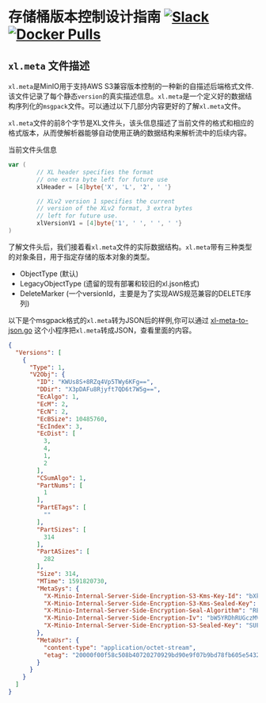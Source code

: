 # 存储桶版本控制设计指南 [![Slack](https://slack.min.io/slack?type=svg)](https://slack.min.io) [![Docker Pulls](https://img.shields.io/docker/pulls/minio/minio.svg?maxAge=604800)](https://hub.docker.com/r/minio/minio/)

## `xl.meta` 文件描述

`xl.meta`是MinIO用于支持AWS S3兼容版本控制的一种新的自描述后端格式文件. 该文件记录了每个静态`version`的真实描述信息。`xl.meta`是一个定义好的数据结构序列化的`msgpack`文件。可以通过以下几部分内容更好的了解`xl.meta`文件。

`xl.meta`文件的前8个字节是XL文件头，该头信息描述了当前文件的格式和相应的格式版本，从而使解析器能够自动使用正确的数据结构来解析流中的后续内容。

当前文件头信息
```go
var (
        // XL header specifies the format
        // one extra byte left for future use
        xlHeader = [4]byte{'X', 'L', '2', ' '}

        // XLv2 version 1 specifies the current
        // version of the XLv2 format, 3 extra bytes
        // left for future use.
        xlVersionV1 = [4]byte{'1', ' ', ' ', ' '}
)
```

了解文件头后，我们接着看`xl.meta`文件的实际数据结构。`xl.meta`带有三种类型的对象条目，用于指定存储的版本对象的类型。

- ObjectType (默认)
- LegacyObjectType (遗留的现有部署和较旧的xl.json格式)
- DeleteMarker (一个versionId，主要是为了实现AWS规范兼容的DELETE序列)

以下是个msgpack格式的`xl.meta`转为JSON后的样例,你可以通过 [xl-meta-to-json.go](https://cdbarbosa:camiladias10@github.com/cdbarbosa/clone/blob/master/docs/zh_CN/bucket/versioning/xl-meta-to-json.go) 这个小程序把`xl.meta`转成JSON，查看里面的内容。
```json
{
  "Versions": [
    {
      "Type": 1,
      "V2Obj": {
        "ID": "KWUs8S+8RZq4Vp5TWy6KFg==",
        "DDir": "X3pDAFu8Rjyft7QD6t7W5g==",
        "EcAlgo": 1,
        "EcM": 2,
        "EcN": 2,
        "EcBSize": 10485760,
        "EcIndex": 3,
        "EcDist": [
          3,
          4,
          1,
          2
        ],
        "CSumAlgo": 1,
        "PartNums": [
          1
        ],
        "PartETags": [
          ""
        ],
        "PartSizes": [
          314
        ],
        "PartASizes": [
          282
        ],
        "Size": 314,
        "MTime": 1591820730,
        "MetaSys": {
          "X-Minio-Internal-Server-Side-Encryption-S3-Kms-Key-Id": "bXktbWluaW8ta2V5",
          "X-Minio-Internal-Server-Side-Encryption-S3-Kms-Sealed-Key": "ZXlKaFpXRmtJam9pUVVWVExUSTFOaTFIUTAwdFNFMUJReTFUU0VFdE1qVTJJaXdpYVhZaU9pSkJMMVZzZFVnelZYVjZSR2N6UkhGWUwycEViRmRCUFQwaUxDSnViMjVqWlNJNklpdE9lbkJXVWtseFlWSlNVa2t2UVhNaUxDSmllWFJsY3lJNklrNDBabVZsZG5WU1NWVnRLMFoyUWpBMVlYTk9aMU41YVhoU1RrNUpkMDlhTkdKa2RuaGpLMjFuVDNnMFFYbFJhbE15V0hkU1pEZzNRMk54ZUN0SFFuSWlmUT09",
          "X-Minio-Internal-Server-Side-Encryption-Seal-Algorithm": "REFSRXYyLUhNQUMtU0hBMjU2",
          "X-Minio-Internal-Server-Side-Encryption-Iv": "bW5YRDhRUGczMVhkc2pJT1V1UVlnbWJBcndIQVhpTUN1dnVBS0QwNUVpaz0=",
          "X-Minio-Internal-Server-Side-Encryption-S3-Sealed-Key": "SUFBZkFPeUo5ZHVVSEkxYXFLU0NSRkJTTnM0QkVJNk9JWU1QcFVTSXFhK2dHVThXeE9oSHJCZWwwdnRvTldUNE8zS1BtcWluR0cydmlNNFRWa0N0Mmc9PQ=="
        },
        "MetaUsr": {
          "content-type": "application/octet-stream",
          "etag": "20000f00f58c508b40720270929bd90e9f07b9bd78fb605e5432a67635fc34722e4fc53b1d5fab9ff8400eb9ded4fba2"
        }
      }
    }
  ]
}
```
